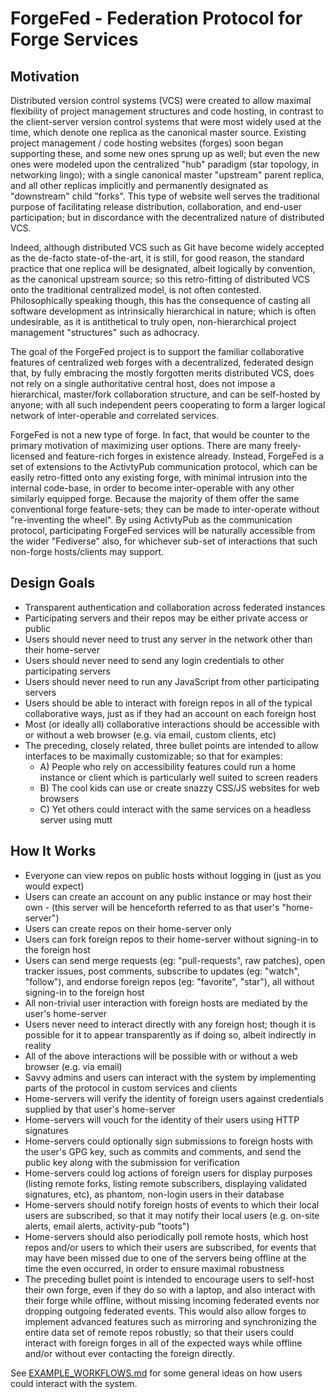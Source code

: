 # ForgeFed - Federation Protocol for Forge Services

Motivation
----------

Distributed version control systems (VCS) were created to allow maximal flexibility of project management structures and code hosting, in contrast to the client-server version control systems that were most widely used at the time, which denote one replica as the canonical master source.  Existing project management / code hosting websites (forges) soon began supporting these, and some new ones sprung up as well; but even the new ones were modeled upon the centralized "hub" paradigm (star topology, in networking lingo); with a single canonical master "upstream" parent replica, and all other replicas implicitly and permanently designated as "downstream" child "forks".  This type of website well serves the traditional purpose of facilitating release distribution, collaboration, and end-user participation; but in discordance with the decentralized nature of distributed VCS.

Indeed, although distributed VCS such as Git have become widely accepted as the de-facto state-of-the-art, it is still, for good reason, the standard practice that one replica will be designated, albeit logically by convention, as the canonical upstream source; so this retro-fitting of distributed VCS onto the traditional centralized model, is not often contested.  Philosophically speaking though, this has the consequence of casting all software development as intrinsically hierarchical in nature; which is often undesirable, as it is antithetical to truly open, non-hierarchical project management "structures" such as adhocracy.

The goal of the ForgeFed project is to support the familiar collaborative features of centralized web forges with a decentralized, federated design that, by fully embracing the mostly forgotten merits distributed VCS, does not rely on a single authoritative central host, does not impose a hierarchical, master/fork collaboration structure, and can be self-hosted by anyone; with all such independent peers cooperating to form a larger logical network of inter-operable and correlated services.

ForgeFed is not a new type of forge. In fact, that would be counter to the primary motivation of maximizing user options. There are many freely-licensed and feature-rich forges in existence already. Instead, ForgeFed is a set of extensions to the ActivtyPub communication protocol, which can be easily retro-fitted onto any existing forge, with minimal intrusion into the internal code-base, in order to become inter-operable with any other similarly equipped forge. Because the majority of them offer the same conventional forge feature-sets; they can be made to inter-operate without "re-inventing the wheel".  By using ActivtyPub as the communication protocol, participating ForgeFed services will be naturally accessible from the wider "Fediverse" also, for whichever sub-set of interactions that such non-forge hosts/clients may support.


Design Goals
------------

* Transparent authentication and collaboration across federated instances
* Participating servers and their repos may be either private access or public
* Users should never need to trust any server in the network other than their home-server
* Users should never need to send any login credentials to other participating servers
* Users should never need to run any JavaScript from other participating servers
* Users should be able to interact with foreign repos in all of the typical collaborative ways, just as if they had an account on each foreign host
* Most (or ideally all) collaborative interactions should be accessible with or without a web browser (e.g. via email, custom clients, etc)
* The preceding, closely related, three bullet points are intended to allow interfaces to be maximally customizable; so that for examples:
  - A) People who rely on accessibility features could run a home instance or client which is particularly well suited to screen readers
  - B) The cool kids can use or create snazzy CSS/JS websites for web browsers
  - C) Yet others could interact with the same services on a headless server using mutt


How It Works
------------

* Everyone can view repos on public hosts without logging in (just as you would expect)
* Users can create an account on any public instance or may host their own - (this server will be henceforth referred to as that user's "home-server")
* Users can create repos on their home-server only
* Users can fork foreign repos to their home-server without signing-in to the foreign host
* Users can send merge requests (eg: "pull-requests", raw patches), open tracker issues, post comments, subscribe to updates (eg: "watch", "follow"), and endorse foreign repos (eg: "favorite", "star"), all without signing-in to the foreign host
* All non-trivial user interaction with foreign hosts are mediated by the user's home-server
* Users never need to interact directly with any foreign host; though it is possible for it to appear transparently as if doing so, albeit indirectly in reality
* All of the above interactions will be possible with or without a web browser (e.g. via email)
* Savvy admins and users can interact with the system by implementing parts of the protocol in custom services and clients
* Home-servers will verify the identity of foreign users against credentials supplied by that user's home-server
* Home-servers will vouch for the identity of their users using HTTP signatures
* Home-servers could optionally sign submissions to foreign hosts with the user's GPG key, such as commits and comments, and send the public key along with the submission for verification
* Home-servers could log actions of foreign users for display purposes (listing remote forks, listing remote subscribers, displaying validated signatures, etc), as phantom, non-login users in their database
* Home-servers should notify foreign hosts of events to which their local users are subscribed, so that it may notify their local users (e.g. on-site alerts, email alerts, activity-pub "toots")
* Home-servers should also periodically poll remote hosts, which host repos and/or users to which their users are subscribed, for events that may have been missed due to one of the servers being offline at the time the even occurred, in order to ensure maximal robustness
* The preceding bullet point is intended to encourage users to self-host their own forge, even if they do so with a laptop, and also interact with their forge while offline, without missing incoming federated events nor dropping outgoing federated events. This would also allow forges to implement advanced features such as mirroring and synchronizing the entire data set of remote repos robustly; so that their users could interact with foreign forges in all of the expected ways while offline and/or without ever contacting the foreign directly.


See [EXAMPLE_WORKFLOWS.md](EXAMPLE_WORKFLOWS.md) for some general ideas on how users could interact with the system.
